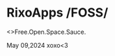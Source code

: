 <!DOCTYPE html>
<html>
<head>

</head>
<body>

<h1>RixoApps /FOSS/</h1>

<>Free.Open.Space.Sauce.</p>

<p>May 09,2024 xoxo<3 </p>

</body>
</html> 
